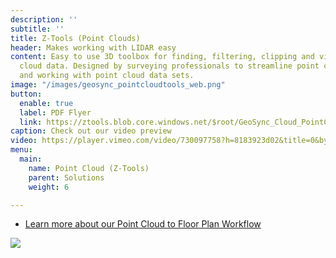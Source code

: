 ```yaml
---
description: ''
subtitle: ''
title: Z-Tools (Point Clouds)
header: Makes working with LIDAR easy
content: Easy to use 3D toolbox for finding, filtering, clipping and visualizing point
  cloud data. Designed by surveying professionals to streamline point cloud workflows
  and working with point cloud data sets.
image: "/images/geosync_pointcloudtools_web.png"
button:
  enable: true
  label: PDF Flyer
  link: https://ztools.blob.core.windows.net/$root/GeoSync_Cloud_PointCloud_Flyer.pdf
caption: Check out our video preview
video: https://player.vimeo.com/video/730097758?h=8183923d02&title=0&byline=0&portrait=0&color=00ab5f
menu:
  main:
    name: Point Cloud (Z-Tools)
    parent: Solutions
    weight: 6

---
```

* [Learn more about our Point Cloud to Floor Plan Workflow](https://ztools.blob.core.windows.net/$root/GeoSync_Cloud_PointCloudtoFloorPlan_Flyer.pdf)

![](/images/pointcloudtofloorplan.png)